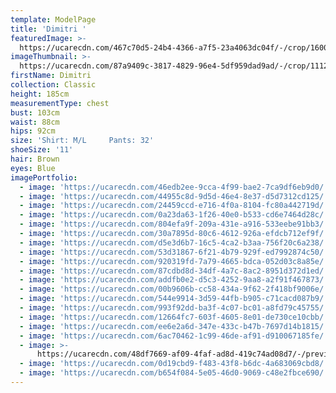 ```yaml
---
template: ModelPage
title: 'Dimitri '
featuredImage: >-
  https://ucarecdn.com/467c70d5-24b4-4366-a7f5-23a4063dc04f/-/crop/1600x813/0,0/-/preview/
imageThumbnail: >-
  https://ucarecdn.com/87a9409c-3817-4829-96e4-5df959dad9ad/-/crop/1112x1728/307,60/-/preview/
firstName: Dimitri
collection: Classic
height: 185cm
measurementType: chest
bust: 103cm
waist: 88cm
hips: 92cm
size: 'Shirt: M/L     Pants: 32'
shoeSize: '11'
hair: Brown
eyes: Blue
imagePortfolio:
  - image: 'https://ucarecdn.com/46edb2ee-9cca-4f99-bae2-7ca9df6eb9d0/'
  - image: 'https://ucarecdn.com/44955c8d-9d5d-46e4-8e37-d5d7312cd125/'
  - image: 'https://ucarecdn.com/24459ccd-e716-4f0a-8104-fc80a442719d/'
  - image: 'https://ucarecdn.com/0a23da63-1f26-40e0-b533-cd6e7464d28c/'
  - image: 'https://ucarecdn.com/804efa9f-209a-431e-a916-533eebe91bb3/'
  - image: 'https://ucarecdn.com/30a7895d-80c6-4612-926a-efdcb712ef9f/'
  - image: 'https://ucarecdn.com/d5e3d6b7-16c5-4ca2-b3aa-756f20c6a238/'
  - image: 'https://ucarecdn.com/53d31867-6f21-4b79-929f-ed7992874c50/'
  - image: 'https://ucarecdn.com/920319fd-7a79-4665-bdca-052d03c8a85e/'
  - image: 'https://ucarecdn.com/87cdbd8d-34df-4a7c-8ac2-8951d372d1ed/'
  - image: 'https://ucarecdn.com/addfb0e2-d5c3-4252-9aa8-a2f91f467873/'
  - image: 'https://ucarecdn.com/00b9606b-cc58-434a-9f62-2f418bf9006e/'
  - image: 'https://ucarecdn.com/544e9914-3d59-44fb-b905-c71cacd087b9/'
  - image: 'https://ucarecdn.com/993f92dd-ba3f-4c07-bc01-a8fd79c45755/'
  - image: 'https://ucarecdn.com/12664fc7-603f-4605-8e01-de730ce10cbb/'
  - image: 'https://ucarecdn.com/ee6e2a6d-347e-433c-b47b-7697d14b1815/'
  - image: 'https://ucarecdn.com/6ac70462-1c99-46de-af91-d910067185fe/'
  - image: >-
      https://ucarecdn.com/48df7669-af09-4faf-ad8d-419c74ad08d7/-/preview/-/rotate/90/
  - image: 'https://ucarecdn.com/0d19cbd9-f483-43f8-b6dc-4a683069cbd8/'
  - image: 'https://ucarecdn.com/b654f084-5e05-46d0-9069-c48e2fbce690/'
---
```


